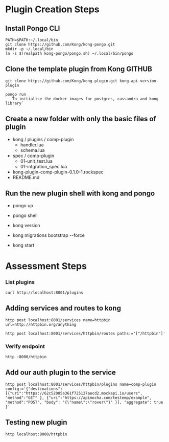 # Plugin Creation Steps

## Install Pongo CLI

```
PATH=$PATH:~/.local/bin
git clone https://github.com/Kong/kong-pongo.git
mkdir -p ~/.local/bin
ln -s $(realpath kong-pongo/pongo.sh) ~/.local/bin/pongo
```

## Clone the template plugin from Kong GITHUB

```
git clone https://github.com/Kong/kong-plugin.git kong-api-version-plugin

pongo run
 - To initialise the docker images for postgres, cassandra and kong library`
```

## Create a new folder with only the basic files of plugin

- kong / plugins / comp-plugin
  - handler.lua
  - schema.lua
- spec / comp-plugin
  - 01-unit_test.lua
  - 01-intgration_spec.lua
- kong-plugin-comp-plugin-0.1.0-1.rockspec
- README.md

## Run the new plugin shell with kong and pongo

- pongo up
- pongo shell

- kong version
- kong migrations bootstrap --force
- kong start

# Assessment Steps

### List plugins

```
curl http://localhost:8001/plugins
```

## Adding services and routes to kong

```
http post localhost:8001/services name=httpbin url=http://httpbin.org/anything
```

```
http post localhost:8001/services/httpbin/routes paths:='["/httpbin"]'
```

### Verify endpoint

```
http :8000/httpbin
```

## Add our auth plugin to the service
```
http post localhost:8001/services/httpbin/plugins name=comp-plugin config:='{"destinations":[{"uri":"https://62c52085a361f725127aecd2.mockapi.io/users", "method":"GET" }, {"uri":"https://apimocha.com/testemp/example", "method":"POST", "body": "{\"name\":\"rover\"}" }], "aggregate": true }'
```

## Testing new plugin

```
http localhost:8000/httpbin
```